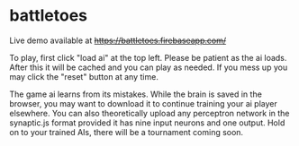 # battletoes

Live demo available at ~~https://battletoes.firebaseapp.com/~~

To play, first click "load ai" at the top left. Please be patient as the ai loads. After this it will be cached and you can play as needed. If you mess up you may click the "reset" button at any time. 

The game ai learns from its mistakes. While the brain is saved in the browser, you may want to download it to continue training your ai player elsewhere. You can also theoretically upload any perceptron network in the synaptic.js format provided it has nine input neurons and one output. Hold on to your trained AIs, there will be a tournament coming soon. 

